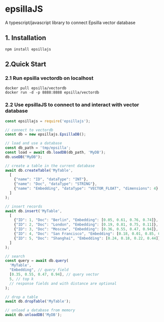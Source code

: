 # epsillaJS
A typescript/javascript library to connect Epsilla vector database

## 1. Installation
```shell
npm install epsillajs
```

## 2.Quick Start

### 2.1 Run epsilla vectordb on localhost
```shell
docker pull epsilla/vectordb
docker run -d -p 8888:8888 epsilla/vectordb
```

### 2.2 Use epsillaJS to connect to and interact with vector database

```javascript
const epsillajs = require('epsillajs');

// connect to vectordb
const db = new epsillajs.EpsillaDB();

// load and use a database
const db_path = 'tmp/epsilla';
const load = await db.loadDB(db_path, 'MyDB');
db.useDB("MyDB");

// create a table in the current database
await db.createTable('MyTable',
  [
    {"name": "ID", "dataType": "INT"},
    {"name": "Doc", "dataType": "STRING"},
    {"name": "Embedding", "dataType": "VECTOR_FLOAT", "dimensions": 4}
  ]
);

// insert records
await db.insert('MyTable',
  [
    {"ID": 1, "Doc": "Berlin", "Embedding": [0.05, 0.61, 0.76, 0.74]},
    {"ID": 2, "Doc": "London", "Embedding": [0.19, 0.81, 0.75, 0.11]},
    {"ID": 3, "Doc": "Moscow", "Embedding": [0.36, 0.55, 0.47, 0.94]},
    {"ID": 4, "Doc": "San Francisco", "Embedding": [0.18, 0.01, 0.85, 0.80]},
    {"ID": 5, "Doc": "Shanghai", "Embedding": [0.24, 0.18, 0.22, 0.44]}
  ]
);

// search
const query = await db.query(
  'MyTable',
  "Embedding", // query field
  [0.35, 0.55, 0.47, 0.94], // query vector
  5, // top k
  // response fields and with distance are optional
);

// drop a table
await db.dropTable('MyTable');

// unload a database from memory
await db.unloadDB('MyDB');
```
